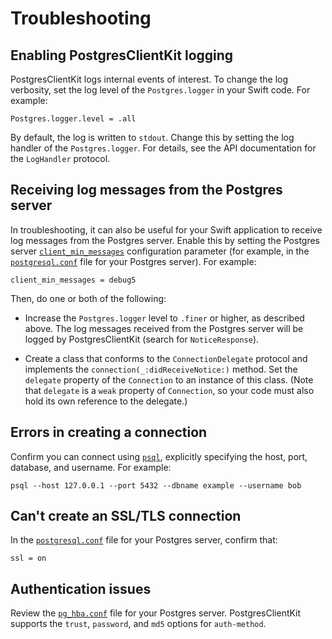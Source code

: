 # Troubleshooting

## Enabling PostgresClientKit logging

PostgresClientKit logs internal events of interest.  To change the log verbosity, set the log level of the `Postgres.logger` in your Swift code.  For example:

```
Postgres.logger.level = .all
```

By default, the log is written to `stdout`.  Change this by setting the log handler of the `Postgres.logger`.  For details, see the API documentation for the `LogHandler` protocol.


## Receiving log messages from the Postgres server

In troubleshooting, it can also be useful for your Swift application to receive log messages from the Postgres server.  Enable this by setting the Postgres server [`client_min_messages`](https://www.postgresql.org/docs/11/runtime-config-client.html#GUC-CLIENT-MIN-MESSAGES) configuration parameter (for example, in the [`postgresql.conf`](https://www.postgresql.org/docs/11/config-setting.html#CONFIG-SETTING-CONFIGURATION-FILE) file for your Postgres server).  For example:

```
client_min_messages = debug5
```

Then, do one or both of the following:

- Increase the `Postgres.logger` level to `.finer` or higher, as described above.  The log messages received from the Postgres server will be logged by PostgresClientKit (search for `NoticeResponse`).

- Create a class that conforms to the `ConnectionDelegate` protocol and implements the `connection(_:didReceiveNotice:)` method.  Set the `delegate` property of the `Connection` to an instance of this class.  (Note that `delegate` is a `weak` property of `Connection`, so your code must also hold its own reference to the delegate.)


## Errors in creating a connection

Confirm you can connect using [`psql`](https://www.postgresql.org/docs/11/app-psql.html), explicitly specifying the host, port, database, and username.  For example:

```
psql --host 127.0.0.1 --port 5432 --dbname example --username bob
```


## Can't create an SSL/TLS connection

In the [`postgresql.conf`](https://www.postgresql.org/docs/11/config-setting.html#CONFIG-SETTING-CONFIGURATION-FILE) file for your Postgres server, confirm that:

```
ssl = on
```


## Authentication issues

Review the [`pg_hba.conf`](https://www.postgresql.org/docs/11/auth-pg-hba-conf.html) file for your Postgres server.  PostgresClientKit supports the `trust`, `password`, and `md5` options for `auth-method`.
